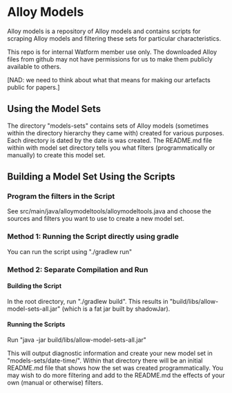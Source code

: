 # Alloy Models

Alloy models is a repository of Alloy models and contains scripts for scraping Alloy models and filtering these sets for particular characteristics.

This repo is for internal Watform member use only.  The downloaded Alloy files from github may not have permissions for us to make them publicly available to others.

[NAD: we need to think about what that means for making our artefacts public for papers.]

## Using the Model Sets

The directory "models-sets" contains sets of Alloy models (sometimes within the directory hierarchy they came with) created for various purposes.  Each directory is dated by the date is was created.  The README.md file within with model set directory tells you what filters (programmatically or manually) to create this model set.

## Building a Model Set Using the Scripts

### Program the filters in the Script

See src/main/java/alloymodeltools/alloymodeltools.java and choose the sources and filters you want to use to create a new model set.

### Method 1: Running the Script directly using gradle

You can run the script using "./gradlew run"

### Method 2: Separate Compilation and Run

#### Building the Script

In the root directory, run "./gradlew build".   This results in "build/libs/allow-model-sets-all.jar" (which is a fat jar built by shadowJar).

#### Running the Scripts

Run "java -jar build/libs/allow-model-sets-all.jar"

This will output diagnostic information and create your new model set in "models-sets/date-time/".  Within that directory there will be an initial README.md file that shows how the set was created programmatically.  You may wish to do more filtering and add to the README.md the effects of your own (manual or otherwise) filters.


